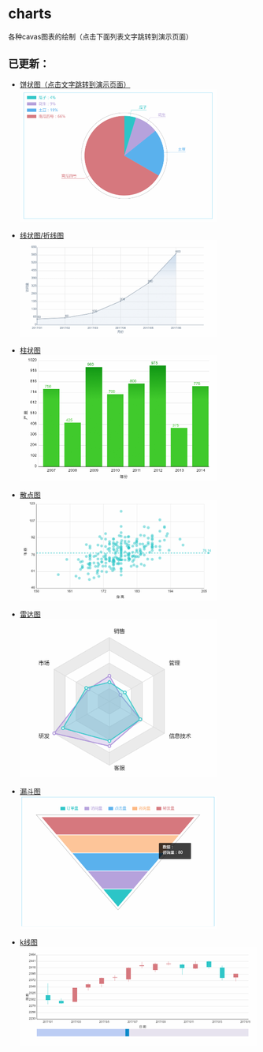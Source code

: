 # charts
各种cavas图表的绘制（点击下面列表文字跳转到演示页面）

## 已更新：

+ [饼状图（点击文字跳转到演示页面）](https://sutianbinde.github.io/charts/%E9%A5%BC%E7%8A%B6%E5%9B%BE-%E9%AB%98%E6%B8%85.html)
</br><img src="./images/饼状图.png" width="400"></br>
+ [线状图/折线图](https://sutianbinde.github.io/charts/%E6%8A%98%E7%BA%BF%E5%9B%BE-%E9%AB%98%E6%B8%85.html)
</br><img src="./images/折线图.png" width="400"></br>
+ [柱状图](https://sutianbinde.github.io/charts/%E6%9F%B1%E7%8A%B6%E5%9B%BE-%E9%AB%98%E6%B8%85.html)
</br><img src="./images/柱状图.png" width="400"></br>
+ [散点图](https://sutianbinde.github.io/charts/%E6%95%A3%E7%82%B9%E5%9B%BE-%E9%AB%98%E6%B8%85.html)
</br><img src="./images/散点图.png" width="400"></br>
+ [雷达图](https://sutianbinde.github.io/charts/%E9%9B%B7%E8%BE%BE%EF%BC%88%E9%9D%A2%E7%A7%AF%EF%BC%89%E5%9B%BE-%E9%AB%98%E6%B8%85.html)
</br><img src="./images/雷达图.png" width="400"></br>

+ [漏斗图](https://sutianbinde.github.io/charts/%E6%BC%8F%E6%96%97%E5%9B%BE-%E9%AB%98%E6%B8%85.html)
</br><img src="./images/漏斗图.png" width="400"></br>

+ [k线图](https://sutianbinde.github.io/charts/k%E7%BA%BF%E5%9B%BE-%E9%AB%98%E6%B8%85.html)
</br><img src="./images/kline.png" width="700"></br>
